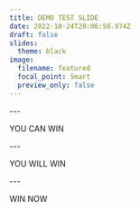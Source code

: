 ```yaml
---
title: DEMO TEST SLIDE
date: 2022-10-24T20:06:58.974Z
draft: false
slides:
  theme: black
image:
  filename: featured
  focal_point: Smart
  preview_only: false
---
```

\---

YOU CAN WIN

\---

YOU WILL WIN

\---

WIN NOW